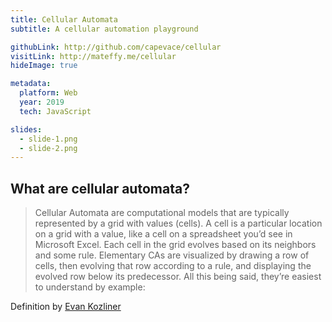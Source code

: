 ```yaml
---
title: Cellular Automata
subtitle: A cellular automation playground

githubLink: http://github.com/capevace/cellular
visitLink: http://mateffy.me/cellular
hideImage: true

metadata:
  platform: Web
  year: 2019
  tech: JavaScript

slides:
  - slide-1.png
  - slide-2.png
---
```


## What are cellular automata?

> Cellular Automata are computational models that are typically represented by a grid with values (cells). A cell is a particular location on a grid with a value, like a cell on a spreadsheet you’d see in Microsoft Excel. Each cell in the grid evolves based on its neighbors and some rule. Elementary CAs are visualized by drawing a row of cells, then evolving that row according to a rule, and displaying the evolved row below its predecessor. All this being said, they’re easiest to understand by example:

Definition by [Evan Kozliner](https://towardsdatascience.com/algorithmic-beauty-an-introduction-to-cellular-automata-f53179b3cf8f)
